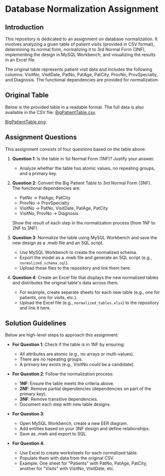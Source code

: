 # Database Normalization Assignment

   ## Introduction
   This repository is dedicated to an assignment on database normalization. It involves analyzing a given table of patient visits (provided in CSV format), determining its normal form, normalizing it to 3rd Normal Form (3NF), implementing the design in MySQL Workbench, and visualizing the results in an Excel file.

   The original table represents patient visit data and includes the following columns: VisitNo, VisitDate, PatNo, PatAge, PatCity, ProvNo, ProvSpecialty, and Diagnosis. The functional dependencies are provided for normalization.

   ## Original Table
   Below is the provided table in a readable format. The full data is also available in the CSV file: [BigPatientTable.csv](patient_table.csv).

  [BigPatientTable.png](patient_table.csv).

   ## Assignment Questions
   This assignment consists of four questions based on the table above:

   1. **Question 1**: Is the table in 1st Normal Form (1NF)? Justify your answer.
      - Analyze whether the table has atomic values, no repeating groups, and a primary key.

   2. **Question 2**: Convert the Big Patient Table to 3rd Normal Form (3NF). The functional dependencies are:
      - PatNo → PatAge, PatCity
      - ProvNo → ProvSpecialty
      - VisitNo → PatNo, VisitDate, PatAge, PatCity
      - VisitNo, ProvNo → Diagnosis
      
      Show the result of each step in the normalization process (from 1NF to 2NF to 3NF).

   3. **Question 3**: Normalize the table using MySQL Workbench and save the new design as a .mwb file and an SQL script.
      - Use MySQL Workbench to create the normalized schema.
      - Export the model as a .mwb file and generate an SQL script (e.g., `normalized_schema.sql`).
      - Upload these files to the repository and link them here.

   4. **Question 4**: Create an Excel file that displays the new normalized tables and distributes the original table's data across them.
      - For example, create separate sheets for each new table (e.g., one for patients, one for visits, etc.).
      - Upload the Excel file (e.g., `normalized_tables.xlsx`) to the repository and link it here.

   ## Solution Guidelines
   Below are high-level steps to approach this assignment:

   - **For Question 1**: Check if the table is in 1NF by ensuring:
     - All attributes are atomic (e.g., no arrays or multi-values).
     - There are no repeating groups.
     - A primary key exists (e.g., VisitNo could be a candidate).

   - **For Question 2**: Follow the normalization process:
     - **1NF**: Ensure the table meets the criteria above.
     - **2NF**: Remove partial dependencies (dependencies on part of the primary key).
     - **3NF**: Remove transitive dependencies.
     - Document each step with new table designs.

   - **For Question 3**: 
     - Open MySQL Workbench, create a new EER diagram.
     - Add entities based on your 3NF design and define relationships.
     - Save as .mwb and export to SQL.

   - **For Question 4**:
     - Use Excel to create worksheets for each normalized table.
     - Populate them with data from the original CSV.
     - Example: One sheet for "Patients" with PatNo, PatAge, PatCity, another for "Visits" with VisitNo, VisitDate, etc.
